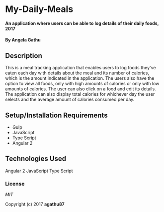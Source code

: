 # My-Daily-Meals

#### An application where users can be able to log details of their daily foods, 2017

#### By **Angela Gathu**

## Description

This is a meal tracking application that enables users to log foods they've eaten each day with details about the meal and its number of calories, which is the amount indicated in the application. The users also have the option to view all foods, only with high amounts of calories or only with low amounts of calories. The user can also click on a food and edit its details. The application can also display total calories for whichever day the user selects and the average amount of calories consumed per day.

## Setup/Installation Requirements

* Gulp
* JavaScript
* Type Script
* Angular 2

## Technologies Used
Angular 2
JavaScript
Type Script

### License

*MIT*

Copyright (c) 2017 **agathu87**
